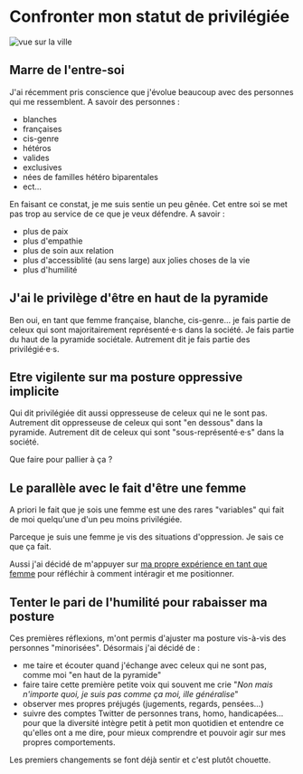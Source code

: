 # Confronter mon statut de privilégiée
![vue sur la ville](https://raw.githubusercontent.com/Julia-barbelane/reflexions/master/photos/confronter-mon-statut-de-privilegiee.png)

## Marre de l'entre-soi
J'ai récemment pris conscience que j'évolue beaucoup avec des personnes qui me ressemblent. A savoir des personnes :
- blanches
- françaises
- cis-genre
- hétéros
- valides
- exclusives
- nées de familles hétéro biparentales
- ect...

En faisant ce constat, je me suis sentie un peu gênée. Cet entre soi se met pas trop au service de ce que je veux défendre. A savoir : 
- plus de paix
- plus d'empathie
- plus de soin aux relation
- plus d'accessiblité (au sens large) aux jolies choses de la vie 
- plus d'humilité

## J'ai le privilège d'être en haut de la pyramide
Ben oui, en tant que femme française, blanche, cis-genre... je fais partie de celeux qui sont majoritairement représenté·e·s dans la société. Je fais partie du haut de la pyramide sociétale. Autrement dit je fais partie des privilégié·e·s. 

## Etre vigilente sur ma posture oppressive implicite
Qui dit privilégiée dit aussi oppresseuse de celeux qui ne le sont pas. Autrement dit oppresseuse de celeux qui sont "en dessous" dans la pyramide. Autrement dit de celeux qui sont "sous-représenté·e·s" dans la société. 

Que faire pour pallier à ça ? 

## Le parallèle avec le fait d'être une femme
A priori le fait que je sois une femme est une des rares "variables" qui fait de moi quelqu'une d'un peu moins privilégiée. 

Parceque je suis une femme je vis des situations d'oppression. Je sais ce que ça fait.

Aussi j'ai décidé de m'appuyer sur [ma propre expérience en tant que femme](https://julia-barbelane.github.io/reflexions/chantiers/parler-de-sexisme-avec-un-homme.html) pour réfléchir à comment intéragir et me positionner.

## Tenter le pari de l'humilité pour rabaisser ma posture

Ces premières réflexions, m'ont permis d'ajuster ma posture vis-à-vis des personnes "minorisées". Désormais j'ai décidé de :

- me taire et écouter quand j'échange avec celeux qui ne sont pas, comme moi "en haut de la pyramide"
- faire taire cette première petite voix qui souvent me crie "*Non mais n'importe quoi, je suis pas comme ça moi, ille généralise*" 
- observer mes propres préjugés (jugements, regards, pensées...)
- suivre des comptes Twitter de personnes trans, homo, handicapées... pour que la diversité intègre petit à petit mon quotidien et entendre ce qu'elles ont a me dire, pour mieux comprendre et pouvoir agir sur mes propres comportements.

Les premiers changements se font déjà sentir et c'est plutôt chouette.
